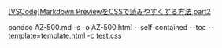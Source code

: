 [[VSCode]Markdown PreviewをCSSで読みやすくする方法 part2](https://habataki-blog.com/editor-vscode-markdown-css/)

pandoc AZ-500.md -s -o AZ-500.html --self-contained --toc --template=template.html -c test.css